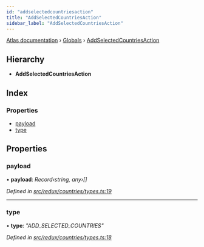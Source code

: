 ```yaml
---
id: "addselectedcountriesaction"
title: "AddSelectedCountriesAction"
sidebar_label: "AddSelectedCountriesAction"
---
```


[Atlas documentation](../index.md) › [Globals](../globals.md) › [AddSelectedCountriesAction](addselectedcountriesaction.md)

## Hierarchy

* **AddSelectedCountriesAction**

## Index

### Properties

* [payload](addselectedcountriesaction.md#payload)
* [type](addselectedcountriesaction.md#type)

## Properties

###  payload

• **payload**: *Record‹string, any›[]*

*Defined in [src/redux/countries/types.ts:19](https://github.com/chronark/atlas/blob/0dc33cd/src/redux/countries/types.ts#L19)*

___

###  type

• **type**: *"ADD_SELECTED_COUNTRIES"*

*Defined in [src/redux/countries/types.ts:18](https://github.com/chronark/atlas/blob/0dc33cd/src/redux/countries/types.ts#L18)*

